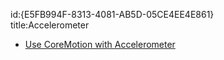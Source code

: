 id:{E5FB994F-8313-4081-AB5D-05CE4EE4E861}  
title:Accelerometer  

-   [Use CoreMotion with Accelerometer](/recipes/ios/input/accelerometer/use_coremotion_with_accelerometer)